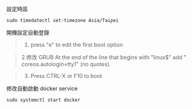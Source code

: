 設定時區
```
sudo timedatectl set-timezone Asia/Taipei
```

開機設定自動登錄
>1. press "e" to edit the first boot option

>2.修改 GRUB
    At the end of the line that begins with "linux$" add " coreos.autologin=tty1" (no quotes).
    
>3.  Press CTRL-X or F10 to boot    

修改自動啟動 docker  service

```
sudo systemctl start docker
```
